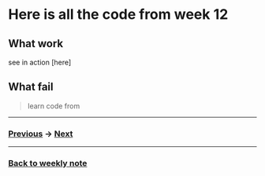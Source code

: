 # Here is all the code from week 12

## What work
see  in action [here]

## What fail

> learn code from []()

---------------------------------------------------
### [Previous]() -> [Next]()  

--------------------------------------------------
### [Back to weekly note](https://github.com/napasornc/c0dew0rd)
